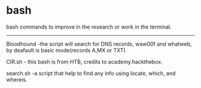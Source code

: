 # bash
bash commands to improve in the research or work in the terminal.

-------------------------------------------------------------------
Bloodhound     -the script will search for DNS records, waw00f and whatweb, by deafault is basic mode(records A,MX or TXT)

CIR.sh         - this bash is from HTB, credits to academy.hackthebox.

search.sh      -a script that help to find any info using locate, which, and whereis.



